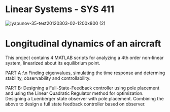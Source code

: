 # Linear Systems - SYS 411

![lyapunov-35-test20120303-02-1200x800 (2)](https://user-images.githubusercontent.com/83914255/215894627-18f49387-3279-44ca-a66c-550eb7b4b182.jpg)

# Longitudinal dynamics of an aircraft 

This project contains 4 MATLAB scripts for analyzing a 4th order non-linear system, linearized about its equilibrium point.

PART A :\n
Finding eigenvalues, simulating the time response and determing stability, observability and controllability.

PART B:
Designing a Full-State-Feedback controller using pole placement and using the Linear Quadratic Regulator method for optimization.
Designing a Luenberger state observer with pole placement.
Combining the above to design a full state feedback controller based on observer.
